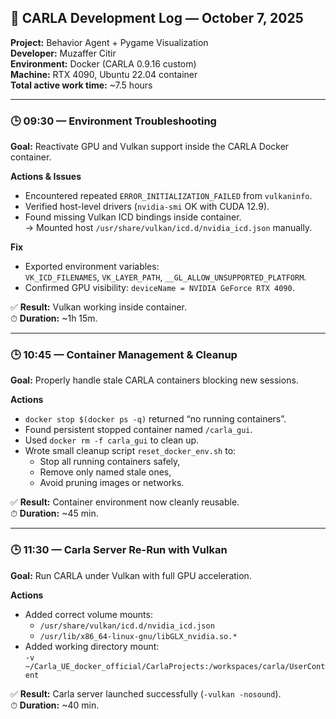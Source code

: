 ## 🧠 CARLA Development Log — October 7, 2025
**Project:** Behavior Agent + Pygame Visualization  
**Developer:** Muzaffer Citir  
**Environment:** Docker (CARLA 0.9.16 custom)  
**Machine:** RTX 4090, Ubuntu 22.04 container  
**Total active work time:** ~7.5 hours  

---

### 🕒 09:30 — Environment Troubleshooting
**Goal:** Reactivate GPU and Vulkan support inside the CARLA Docker container.

**Actions & Issues**
- Encountered repeated `ERROR_INITIALIZATION_FAILED` from `vulkaninfo`.
- Verified host-level drivers (`nvidia-smi` OK with CUDA 12.9).
- Found missing Vulkan ICD bindings inside container.  
  → Mounted host `/usr/share/vulkan/icd.d/nvidia_icd.json` manually.

**Fix**
- Exported environment variables:  
  `VK_ICD_FILENAMES`, `VK_LAYER_PATH`, `__GL_ALLOW_UNSUPPORTED_PLATFORM`.
- Confirmed GPU visibility: `deviceName = NVIDIA GeForce RTX 4090`.

✅ **Result:** Vulkan working inside container.  
⏱ **Duration:** ~1h 15m.

---

### 🕒 10:45 — Container Management & Cleanup
**Goal:** Properly handle stale CARLA containers blocking new sessions.

**Actions**
- `docker stop $(docker ps -q)` returned “no running containers”.
- Found persistent stopped container named `/carla_gui`.
- Used `docker rm -f carla_gui` to clean up.
- Wrote small cleanup script `reset_docker_env.sh` to:
  - Stop all running containers safely,
  - Remove only named stale ones,
  - Avoid pruning images or networks.

✅ **Result:** Container environment now cleanly reusable.  
⏱ **Duration:** ~45 min.

---

### 🕒 11:30 — Carla Server Re-Run with Vulkan
**Goal:** Run CARLA under Vulkan with full GPU acceleration.

**Actions**
- Added correct volume mounts:
  - `/usr/share/vulkan/icd.d/nvidia_icd.json`
  - `/usr/lib/x86_64-linux-gnu/libGLX_nvidia.so.*`
- Added working directory mount:  
  `-v ~/Carla_UE_docker_official/CarlaProjects:/workspaces/carla/UserContent`

✅ **Result:** Carla server launched successfully (`-vulkan -nosound`).  
⏱ **Duration:** ~40 min.
